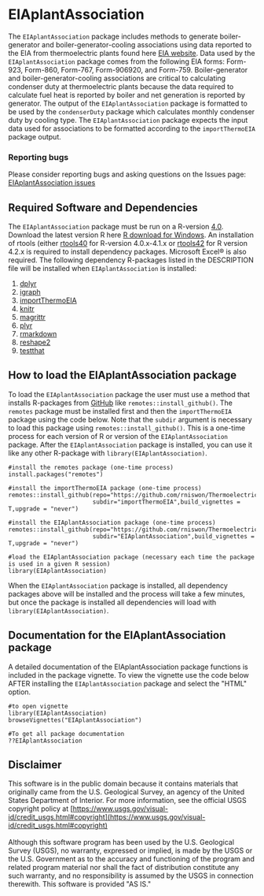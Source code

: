 EIAplantAssociation
==========
  
  The `EIAplantAssociation` package includes methods to generate boiler-generator and boiler-generator-cooling associations using data reported to the EIA from thermoelectric plants found here [EIA website](https://www.eia.gov/electricity/).  Data used by the `EIAplantAssociation` package comes from the following EIA forms: Form-923, Form-860, Form-767, Form-906920, and Form-759. Boiler-generator  and boiler-generator-cooling associations are critical to calculating condenser duty at thermoelectric plants because the data required to calculate fuel heat is reported by boiler and net generation is reported by generator. The output of the `EIAplantAssociation` package is formatted to be used by the `condenserDuty` package which calculates monthly condenser duty by cooling type.  The `EIAplantAssociation` package expects the input data used for associations to be formatted according to the `importThermoEIA` package output.

### Reporting bugs

Please consider reporting bugs and asking questions on the Issues page:
  [EIAplantAssociation issues](https://github.com/rniswon/Thermoelectric/issues)

## Required Software and Dependencies

The `EIAplantAssociation` package must be run on a R-version  [4.0](https://cran.microsoft.com/snapshot/2021-01-17/bin/windows/base/old/4.0.0).  Download the latest version R here [R download for Windows](https://cran.r-project.org/bin/windows/base/).  An installation of rtools (either [rtools40](https://github.com/r-windows/rtools-installer/releases/download/2022-02-06/rtools40-x86_64.exe) for R-version 4.0.x-4.1.x or [rtools42](https://cran.microsoft.com/bin/windows/Rtools/rtools42/rtools.html) for R version 4.2.x is required to install dependency packages.  Microsoft Excel® is also required.  The following dependency R-packages listed in the DESCRIPTION file will be installed when `EIAplantAssociation` is installed:
  
1. [dplyr](https://cran.r-project.org/web/packages/dplyr/index.html)
2. [igraph](https://cran.r-project.org/web/packages/igraph/index.html)
3. [importThermoEIA](https://github.com/rniswon/Thermoelectric/tree/master/importThermoEIA)
4. [knitr](https://cran.r-project.org/web/packages/knitr/index.html)
5. [magrittr](https://cran.r-project.org/web/packages/magrittr/index.html)
6. [plyr](https://cran.microsoft.com/snapshot/2019-03-01/web/packages/plyr/index.html)
7. [rmarkdown](https://cran.r-project.org/web/packages/rmarkdown/index.html)
8. [reshape2](https://cran.r-project.org/web/packages/reshape2/)
9. [testthat](https://cran.r-project.org/web/packages/testthat/index.html)

## How to load the EIAplantAssociation package

To load the `EIAplantAssociation` package the user must use a method that installs R-packages from [GitHub](https://github.com/) like `remotes::install_github()`.  The `remotes` package must be installed first and then the `importThermoEIA` package using the code below.  Note that the `subdir` argument is necessary to load this package using `remotes::install_github()`.  This is a one-time process for each version of R or version of the `EIAplantAssociation` package.  After the `EIAplantAssociation` package is installed, you can use it like any other R-package with `library(EIAplantAssociation)`.

```{r, echo=TRUE, eval=FALSE}
#install the remotes package (one-time process)
install.packages("remotes")

#install the importThermoEIA package (one-time process)
remotes::install_github(repo="https://github.com/rniswon/Thermoelectric",
                        subdir="importThermoEIA",build_vignettes = T,upgrade = "never")
                        
#install the EIAplantAssociation package (one-time process)
remotes::install_github(repo="https://github.com/rniswon/Thermoelectric",
                        subdir="EIAplantAssociation",build_vignettes = T,upgrade = "never")

#load the EIAplantAssociation package (necessary each time the package is used in a given R session)
library(EIAplantAssociation)
```

When the `EIAplantAssociation` package is installed, all dependency packages above will be installed and the process will take a few minutes, but once the package is installed all dependencies will load with `library(EIAplantAssociation)`.

## Documentation for the EIAplantAssociation package

A detailed documentation of the EIAplantAssociation package functions is included in the package vignette.  To view the vignette use the code below AFTER installing the `EIAplantAssociation` package and select the "HTML" option.

```{r echo=TRUE,eval=FALSE}
#to open vignette
library(EIAplantAssociation)
browseVignettes("EIAplantAssociation")

#To get all package documentation
??EIAplantAssociation
```

## Disclaimer

This software is in the public domain because it contains materials that originally came from the U.S. Geological Survey, an agency of the United States Department of Interior. For more information, see the official USGS copyright policy at [https://www.usgs.gov/visual-id/credit_usgs.html#copyright](https://www.usgs.gov/visual-id/credit_usgs.html#copyright) <br /> <br />
                                                                                                                                                                                                                      Although this software program has been used by the U.S. Geological Survey (USGS), no warranty, expressed or implied, is made by the USGS or the U.S. Government as to the accuracy and functioning of the program and related program material nor shall the fact of distribution constitute any such warranty, and no responsibility is assumed by the USGS in connection therewith. This software is provided "AS IS."